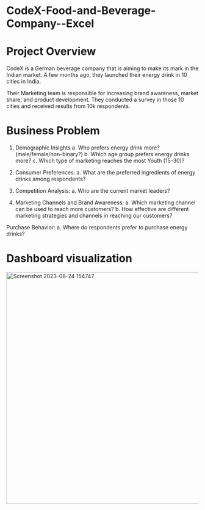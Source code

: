 # CodeX-Food-and-Beverage-Company--Excel

# Project Overview
CodeX is a German beverage company that is aiming to make its mark in the Indian market. A few months ago, they launched their energy drink in 10 cities in India.

Their Marketing team is responsible for increasing brand awareness, market share, and product development. They conducted a survey in those 10 cities and received results from 10k respondents. 

# Business Problem 
1. Demographic Insights 
a. Who prefers energy drink more? (male/female/non-binary?)
b. Which age group prefers energy drinks more?
c. Which type of marketing reaches the most Youth (15-30)?

2. Consumer Preferences:
a. What are the preferred ingredients of energy drinks among respondents?

3. Competition Analysis:
a. Who are the current market leaders?

5. Marketing Channels and Brand Awareness:
a. Which marketing channel can be used to reach more customers?
b. How effective are different marketing strategies and channels in reaching our customers?

Purchase Behavior:
a. Where do respondents prefer to purchase energy drinks?




# Dashboard visualization
<img width="608" alt="Screenshot 2023-08-24 154747" src="https://github.com/nancyjain042/CodeX-Food-and-Beverage-Company--Excel/assets/136807881/928e2012-356a-4992-918e-3bae1a8679fa">




